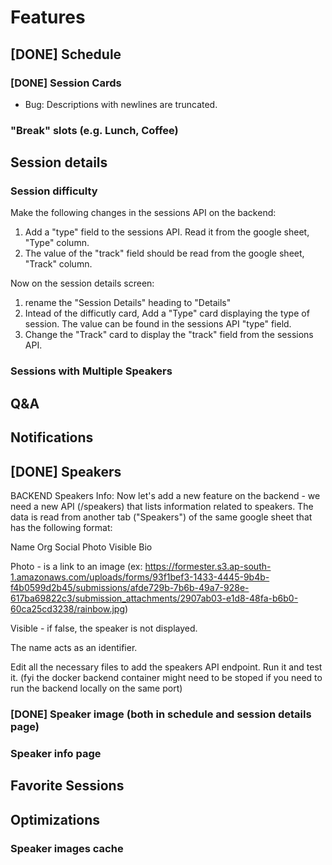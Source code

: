 # Features

## [DONE] Schedule
### [DONE] Session Cards
- Bug: Descriptions with newlines are truncated.
### "Break" slots (e.g. Lunch, Coffee)

## Session details
### Session difficulty
Make the following changes in the sessions API on the backend:
1. Add a "type" field to the sessions API. Read it from the google sheet, "Type" column.
2. The value of the "track" field should be read from the google sheet, "Track" column.



Now on the session details screen:
1. rename the "Session Details" heading to "Details" 
2. Intead of the difficutly card, Add a "Type" card displaying the type of session. The value can be found in the sessions API "type" field.
3. Change the "Track" card to display the "track" field from the sessions API.


### Sessions with Multiple Speakers

## Q&A

## Notifications

## [DONE] Speakers
BACKEND Speakers Info: Now let's add a new feature on the backend - we need a new API (/speakers) that lists information related to speakers. The data is read from another tab ("Speakers") of the same google sheet that has the following format:

Name	Org	Social	Photo	Visible	Bio

Photo - is a link to an image (ex: https://formester.s3.ap-south-1.amazonaws.com/uploads/forms/93f1bef3-1433-4445-9b4b-f4b0599d2b45/submissions/afde729b-7b6b-49a7-928e-617ba69822c3/submission_attachments/2907ab03-e1d8-48fa-b6b0-60ca25cd3238/rainbow.jpg)

Visible - if false, the speaker is not displayed.

The name acts as an identifier. 

Edit all the necessary files to add the speakers API endpoint. Run it and test it. (fyi the docker backend container might need to be stoped if you need to run the backend locally on the same port)

### [DONE] Speaker image (both in schedule and session details page)
### Speaker info page


## Favorite Sessions

## Optimizations
### Speaker images cache